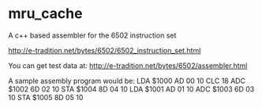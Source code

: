# mru_cache
A c++ based assembler for the 6502 instruction set

http://e-tradition.net/bytes/6502/6502_instruction_set.html

You can get test data at:
http://e-tradition.net/bytes/6502/assembler.html

A sample assembly program would be:
LDA $1000    AD 00 10
CLC                 18
ADC $1002    6D 02 10
STA $1004    8D 04 10
LDA $1001    AD 01 10
ADC $1003    6D 03 10
STA $1005    8D 05 10
